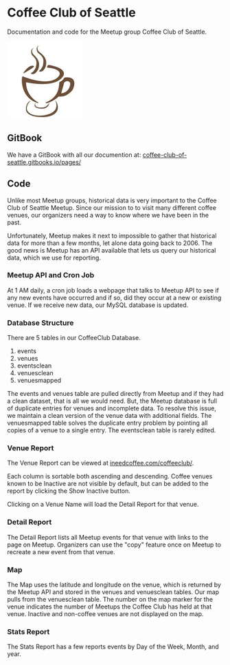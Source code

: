 # Coffee Club of Seattle
Documentation and code for the Meetup group Coffee Club of Seattle.

![Coffee Club of Seattle](coffee-club-logo.jpeg "Coffee Club of Seattle")

## GitBook 
We have a GitBook with all our documention at:
[coffee-club-of-seattle.gitbooks.io/pages/](https://coffee-club-of-seattle.gitbooks.io/pages/)

## Code 

Unlike most Meetup groups, historical data is very important to the Coffee Club of Seattle Meetup. Since our mission to to visit many different coffee venues, our organizers need a way to know where we have been in the past. 

Unfortunately, Meetup makes it next to impossible to gather that historical data for more than a few months, let alone data going back to 2006. The good news is Meetup has an API available that lets us query our historical data, which we use for reporting. 

### Meetup API and Cron Job 

At 1 AM daily, a cron job loads a webpage that talks to Meetup API to see if any new events have occurred and if so, did they occur at a new or existing venue. If we receive new data, our MySQL database is updated. 

### Database Structure 

There are 5 tables in our CoffeeClub Database. 
1. events
2. venues 
3. eventsclean
4. venuesclean
5. venuesmapped 

The events and venues table are pulled directly from Meetup and if they had a clean dataset, that is all we would need. But, the Meetup database is full of duplicate entries for venues and incomplete data. To resolve this issue, we maintain a clean version of the venue data with additional fields. The venuesmapped table solves the duplicate entry problem by pointing all copies of a venue to a single entry. The eventsclean table is rarely edited.

### Venue Report 

The Venue Report can be viewed at
[ineedcoffee.com/coffeeclub/](https://ineedcoffee.com/coffeeclub/).

Each column is sortable both ascending and descending. Coffee venues known to be Inactive are not visible by default, but can be added to the report by clicking the Show Inactive button. 

Clicking on a Venue Name will load the Detail Report for that venue. 

### Detail Report 

The Detail Report lists all Meetup events for that venue with links to the page on Meetup. Organizers can use the "copy" feature once on Meetup to recreate a new event from that venue. 

### Map 

The Map uses the latitude and longitude on the venue, which is returned by the Meetup API and stored in the venues and venuesclean tables. Our map pulls from the venuesclean table. The number on the map marker for the venue indicates the number of Meetups the Coffee Club has held at that venue. Inactive and non-coffee venues are not displayed on the map. 

### Stats Report 

The Stats Report has a few reports events by Day of the Week, Month, and year.  



